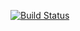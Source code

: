 [![Build Status](https://travis-ci.org/andreoav/php-cbr.svg)](https://travis-ci.org/andreoav/php-cbr)